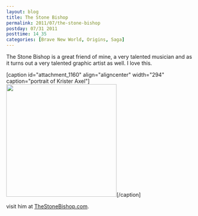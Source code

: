 ```yaml
---
layout: blog
title: The Stone Bishop
permalink: 2011/07/the-stone-bishop
postday: 07/31 2011
posttime: 14_35
categories: [Brave New World, Origins, Saga]
---
```


The Stone Bishop is a great friend of mine, a very talented musician and as it turns out a very talented graphic artist as well. I love this.

[caption id="attachment_1160" align="aligncenter" width="294" caption="portrait of Krister Axel"]<a href="http://blog.kristeraxel.com/wp-content/uploads/2011/07/251112_10150629377645096_408104730095_19412985_1797459_n.jpg"><img src="http://blog.kristeraxel.com/wp-content/uploads/2011/07/251112_10150629377645096_408104730095_19412985_1797459_n-294x300.jpg" alt="" title="portrait of Krister Axel" width="294" height="300" class="size-medium wp-image-1160" /></a>[/caption]

visit him at <a href="http://TheStoneBishop.com" target="_blank">TheStoneBishop.com</a>.

<br>
